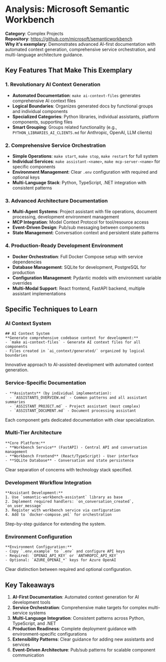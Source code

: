 # Analysis: Microsoft Semantic Workbench

**Category**: Complex Projects  
**Repository**: https://github.com/microsoft/semanticworkbench  
**Why it's exemplary**: Demonstrates advanced AI-first documentation with automated context generation, comprehensive service orchestration, and multi-language architecture guidance.

## Key Features That Make This Exemplary

### 1. **Revolutionary AI Context Generation**
- **Automated Documentation**: `make ai-context-files` generates comprehensive AI context files
- **Logical Boundaries**: Organizes generated docs by functional groups and individual components
- **Specialized Categories**: Python libraries, individual assistants, platform components, supporting files
- **Smart Grouping**: Groups related functionality (e.g., `PYTHON_LIBRARIES_AI_CLIENTS.md` for Anthropic, OpenAI, LLM clients)

### 2. **Comprehensive Service Orchestration**
- **Simple Operations**: `make start`, `make stop`, `make restart` for full system
- **Individual Services**: `make assistant-<name>`, `make mcp-server-<name>` for specific components
- **Environment Management**: Clear `.env` configuration with required and optional keys
- **Multi-Language Stack**: Python, TypeScript, .NET integration with consistent patterns

### 3. **Advanced Architecture Documentation**
- **Multi-Agent Systems**: Project assistant with file operations, document processing, development environment management
- **MCP Integration**: Model Context Protocol for tool/resource access
- **Event-Driven Design**: Pub/sub messaging between components
- **State Management**: Conversation context and persistent state patterns

### 4. **Production-Ready Development Environment**
- **Docker Orchestration**: Full Docker Compose setup with service dependencies
- **Database Management**: SQLite for development, PostgreSQL for production
- **Configuration Management**: Pydantic models with environment variable overrides
- **Multi-Modal Support**: React frontend, FastAPI backend, multiple assistant implementations

## Specific Techniques to Learn

### AI Context System
```
## AI Context System
**Generate comprehensive codebase context for development:**
- `make ai-context-files` - Generate AI context files for all components
- Files created in `ai_context/generated/` organized by logical boundaries
```
Innovative approach to AI-assisted development with automated context generation.

### Service-Specific Documentation
```
- **Assistants** (by individual implementation):
  - `ASSISTANTS_OVERVIEW.md` - Common patterns and all assistant summaries
  - `ASSISTANT_PROJECT.md` - Project assistant (most complex)
  - `ASSISTANT_DOCUMENT.md` - Document processing assistant
```
Each component gets dedicated documentation with clear specialization.

### Multi-Tier Architecture
```
**Core Platform:**
- **Workbench Service** (FastAPI) - Central API and conversation management
- **Workbench Frontend** (React/TypeScript) - User interface
- **SQLite Database** - Conversation and state persistence
```
Clear separation of concerns with technology stack specified.

### Development Workflow Integration
```
**Assistant Development:**
1. Use `semantic-workbench-assistant` library as base
2. Implement required handlers: `on_conversation_created`, `on_user_message`
3. Register with workbench service via configuration
4. Add to `docker-compose.yml` for orchestration
```
Step-by-step guidance for extending the system.

### Environment Configuration
```
**Environment Configuration:**
- Copy `.env.example` to `.env` and configure API keys
- Required: `OPENAI_API_KEY` or `ANTHROPIC_API_KEY`
- Optional: `AZURE_OPENAI_*` keys for Azure OpenAI
```
Clear distinction between required and optional configuration.

## Key Takeaways

1. **AI-First Documentation**: Automated context generation for AI development tools
2. **Service Orchestration**: Comprehensive make targets for complex multi-service systems
3. **Multi-Language Integration**: Consistent patterns across Python, TypeScript, and .NET
4. **Production Readiness**: Complete deployment guidance with environment-specific configurations
5. **Extensibility Patterns**: Clear guidance for adding new assistants and services
6. **Event-Driven Architecture**: Pub/sub patterns for scalable component communication